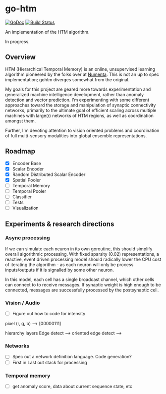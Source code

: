 # go-htm 
[![GoDoc](https://godoc.org/github.com/nytopop/gohtm?status.svg)](https://godoc.org/github.com/nytopop/gohtm) [![Build Status](https://travis-ci.org/nytopop/gohtm.svg?branch=master)](https://travis-ci.org/nytopop/gohtm)

An implementation of the HTM algorithm.

In progress.

## Overview

HTM (Hierarchical Temporal Memory) is an online, unsupervised learning algorithm pioneered by the folks over at [Numenta](http://numenta.org/). This is not an up to spec implementation; gohtm diverges somewhat from the original.

My goals for this project are geared more towards experimentation and generalized machine intelligence development, rather than anomaly detection and vector prediction. I'm experimenting with some different approaches toward the storage and manipulation of synaptic connectivity networks, primarily to the ultimate goal of efficient scaling across multiple machines with large(r) networks of HTM regions, as well as coordination amongst them.

Further, I'm devoting attention to vision oriented problems and coordination of full multi-sensory modalities into global ensemble representations.

## Roadmap

- [x] Encoder Base
- [x] Scalar Encoder
- [x] Random Distributed Scalar Encoder
- [x] Spatial Pooler
- [ ] Temporal Memory
- [ ] Temporal Pooler
- [ ] Classifier
- [ ] Tests
- [ ] Visualization

## Experiments & research directions

### Async processing

If we can simulate each neuron in its own goroutine, this should simplify overall algorithmic processing. With fixed sparsity (0.02) representations, a reactive, event driven processing model should radically lower the CPU cost of iterating the algorithm - as each neuron will only be process inputs/outputs if it is signalled by some other neuron.

In this model, each cell has a single broadcast channel, which other cells can connect to to receive messages. If synaptic weight is high enough to be connected, messages are successfully processed by the postsynaptic cell.

### Vision / Audio
- [ ] Figure out how to code for intensity

pixel (r, g, b) --> [00000111]

hierarchy layers
Edge detect --> oriented edge detect --> 


### Networks
- [ ] Spec out a network definition language. Code generation? 
- [ ] First in Last out stack for processing

### Temporal memory
- [ ] get anomaly score, data about current sequence state, etc
